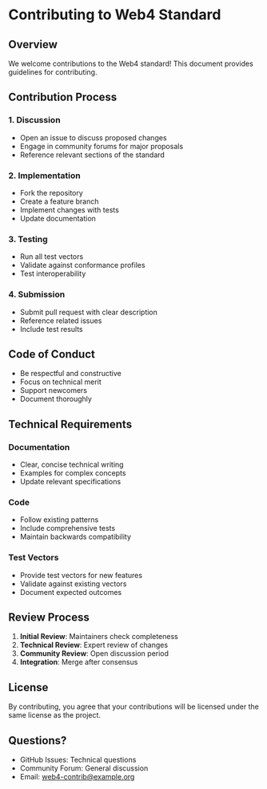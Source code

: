 # Contributing to Web4 Standard

## Overview

We welcome contributions to the Web4 standard! This document provides guidelines for contributing.

## Contribution Process

### 1. Discussion
- Open an issue to discuss proposed changes
- Engage in community forums for major proposals
- Reference relevant sections of the standard

### 2. Implementation
- Fork the repository
- Create a feature branch
- Implement changes with tests
- Update documentation

### 3. Testing
- Run all test vectors
- Validate against conformance profiles
- Test interoperability

### 4. Submission
- Submit pull request with clear description
- Reference related issues
- Include test results

## Code of Conduct

- Be respectful and constructive
- Focus on technical merit
- Support newcomers
- Document thoroughly

## Technical Requirements

### Documentation
- Clear, concise technical writing
- Examples for complex concepts
- Update relevant specifications

### Code
- Follow existing patterns
- Include comprehensive tests
- Maintain backwards compatibility

### Test Vectors
- Provide test vectors for new features
- Validate against existing vectors
- Document expected outcomes

## Review Process

1. **Initial Review**: Maintainers check completeness
2. **Technical Review**: Expert review of changes
3. **Community Review**: Open discussion period
4. **Integration**: Merge after consensus

## License

By contributing, you agree that your contributions will be licensed under the same license as the project.

## Questions?

- GitHub Issues: Technical questions
- Community Forum: General discussion
- Email: web4-contrib@example.org